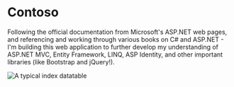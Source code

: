 # Contoso
Following the official documentation from Microsoft's ASP.NET web pages, and
referencing and working through various books on C# and ASP.NET - 
I'm building this web application to further develop my understanding
of ASP.NET MVC, Entity Framework, LINQ, ASP Identity, and other important libraries (like Bootstrap and jQuery!).

![A typical index datatable](https://s16.postimg.org/o4bcrsu45/contoso_1.png)
